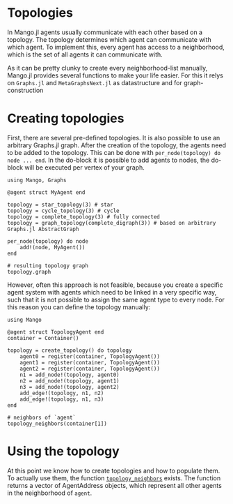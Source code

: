 # Topologies

In Mango.jl agents usually communicate with each other based on a topology. The topology determines which agent can communicate with which agent. To implement this, every agent has access to a neighborhood, which is the set of all agents it can communicate with. 

As it can be pretty clunky to create every neighborhood-list manually, Mango.jl provides several functions to make your life easier. For this it relys on `Graphs.jl` and `MetaGraphsNext.jl` as datastructure and for graph-construction

# Creating topologies

First, there are several pre-defined topologies. It is also possible to use an arbitrary Graphs.jl graph. After the creation of the topology, the agents need to be added to the topology. This can be done with `per_node(topology) do node ... end`. In the do-block it is possible to add agents to nodes, the do-block will be executed per vertex of your graph. 

```@example
using Mango, Graphs

@agent struct MyAgent end

topology = star_topology(3) # star
topology = cycle_topology(3) # cycle
topology = complete_topology(3) # fully connected 
topology = graph_topology(complete_digraph(3)) # based on arbitrary Graphs.jl AbstractGraph

per_node(topology) do node
    add!(node, MyAgent())
end

# resulting topology graph
topology.graph
```

However, often this approach is not feasible, because you create a specific agent system with agents which need to be linked in a very specific way, such that it is not possible to assign the same agent type to every node. For this reason you can define the topology manually:

```@example
using Mango 

@agent struct TopologyAgent end
container = Container()

topology = create_topology() do topology
    agent0 = register(container, TopologyAgent())
    agent1 = register(container, TopologyAgent())
    agent2 = register(container, TopologyAgent())
    n1 = add_node!(topology, agent0)
    n2 = add_node!(topology, agent1)
    n3 = add_node!(topology, agent2)
    add_edge!(topology, n1, n2)
    add_edge!(topology, n1, n3)
end

# neighbors of `agent`
topology_neighbors(container[1])
```

# Using the topology

At this point we know how to create topologies and how to populate them. To actually use them, the function [`topology_neighbors`](@ref) exists. The function returns a vector of AgentAddress objects, which represent all other agents in the neighborhood of `agent`.
